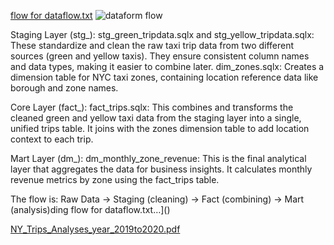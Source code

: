 [flow for dataflow.txt](https://github.com/user-attachments/files/18946464/flow.for.dataflow.txt)
![dataform flow](https://github.com/user-attachments/assets/ec17bcbb-4733-43c4-b4ad-b831d13b2a8b)


Staging Layer (stg_):
stg_green_tripdata.sqlx and stg_yellow_tripdata.sqlx: These standardize and clean the raw taxi trip data from two different sources (green and yellow taxis). They ensure consistent column names and data types, making it easier to combine later.
dim_zones.sqlx: Creates a dimension table for NYC taxi zones, containing location reference data like borough and zone names.

Core Layer (fact_):
fact_trips.sqlx: This combines and transforms the cleaned green and yellow taxi data from the staging layer into a single, unified trips table. It joins with the zones dimension table to add location context to each trip.

Mart Layer (dm_):
dm_monthly_zone_revenue: This is the final analytical layer that aggregates the data for business insights. It calculates monthly revenue metrics by zone using the fact_trips table.

The flow is: Raw Data → Staging (cleaning) → Fact (combining) → Mart (analysis)ding flow for dataflow.txt…]()



[NY_Trips_Analyses_year_2019to2020.pdf](https://github.com/user-attachments/files/18946461/NY_Trips_Analyses_year_2019to2020.pdf)




